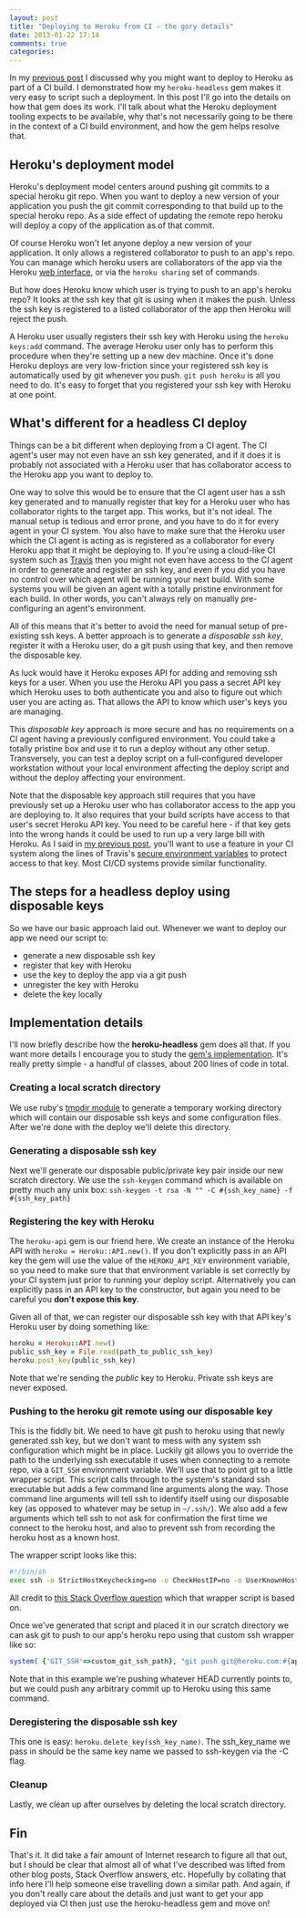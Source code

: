 ```yaml
---
layout: post
title: "Deploying to Heroku from CI - the gory details"
date: 2013-01-22 17:14
comments: true
categories: 
---
```


In my [previous post](/blog/2013/01/21/deploying-to-heroku-from-ci) I discussed why you might want to deploy to Heroku as part of a CI build. I demonstrated how my `heroku-headless` gem makes it very easy to script such a deployment. In this post I'll go into the details on how that gem does its work. I'll talk about what the Heroku deployment tooling expects to be available, why that's not necessarily going to be there in the context of a CI build environment, and how the gem helps resolve that.


## Heroku's deployment model 

Heroku's deployment model centers around pushing git commits to a special heroku git repo. When you want to deploy a new version of your application you push the git commit corresponding to that build up to the special heroku repo. As a side effect of updating the remote repo heroku will deploy a copy of the application as of that commit.  

Of course Heroku won't let anyone deploy a new version of your application. It only allows a registered collaborator to push to an app's repo. You can manage which heroku users are collaborators of the app via the Heroku [web interface](https://dashboard.heroku.com/apps), or via the `heroku sharing` set of commands. 

But how does Heroku know which user is trying to push to an app's heroku repo? It looks at the ssh key that git is using when it makes the push. Unless the ssh key is registered to a listed collaborator of the app then Heroku will reject the push.

A Heroku user usually registers their ssh key with Heroku using the `heroku keys:add` command. The average Heroku user only has to perform this procedure when they're setting up a new dev machine. Once it's done Heroku deploys are very low-friction since your registered ssh key is automatically used by git whenever you push. `git push heroku` is all you need to do. It's easy to forget that you registered your ssh key with Heroku at one point.

## What's different for a headless CI deploy

Things can be a bit different when deploying from a CI agent. The CI agent's user may not even have an ssh key generated, and if it does it is probably not associated with a Heroku user that has collaborator access to the Heroku app you want to deploy to.

One way to solve this would be to ensure that the CI agent user has a ssh key generated and to manually register that key for a Heroku user who has collaborator rights to the target app. This works, but it's not ideal. The manual setup is tedious and error prone, and you have to do it for every agent in your CI system. You also have to make sure that the Heroku user which the CI agent is acting as is registered as a collaborator for every Heroku app that it might be deploying to. If you're using a cloud-like CI system such as [Travis](http://travis-ci.org) then you might not even have access to the CI agent in order to generate and register an ssh key, and even if you did you have no control over which agent will be running your next build. With some systems you will be given an agent with a totally pristine environment for each build. In other words, you can't always rely on manually pre-configuring an agent's environment.

All of this means that it's better to avoid the need for manual setup of pre-existing ssh keys. A better approach is to generate a *disposable ssh key*, register it with a Heroku user, do a git push using that key, and then remove the disposable key. 

As luck would have it Heroku exposes API for adding and removing ssh keys for a user. When you use the Heroku API you pass a secret API key which Heroku uses to both authenticate you and also to figure out which user you are acting as. That allows the API to know which user's keys you are managing.

This *disposable key* approach is more secure and has no requirements on a CI agent having a previously configured environment. You could take a totally pristine box and use it to run a deploy without any other setup. Transversely, you can test a deploy script on a full-configured developer workstation without your local environment affecting the deploy script and without the deploy affecting your environment.

Note that the disposable key approach still requires that you have previously set up a Heroku user who has collaborator access to the app you are deploying to. It also requires that your build scripts have access to that user's secret Heroku API key. You need to be careful here - if that key gets into the wrong hands it could be used to run up a very large bill with Heroku. As I said in [my previous post](/blog/2013/01/21/deploying-to-heroku-from-ci), you'll want to use a feature in your CI system along the lines of Travis's [secure environment variables](http://about.travis-ci.org/docs/user/build-configuration/#Secure-environment-variables) to protect access to that key. Most CI/CD systems provide similar functionality.

## The steps for a headless deploy using disposable keys

So we have our basic approach laid out. Whenever we want to deploy our app we need our script to:

- generate a new disposable ssh key
- register that key with Heroku
- use the key to deploy the app via a git push
- unregister the key with Heroku
- delete the key locally

## Implementation details

I'll now briefly describe how the **heroku-headless** gem does all that. If you want more details I encourage you to study the [gem's implementation](https://github.com/moredip/heroku-headless). It's really pretty simple - a handful of classes, about 200 lines of code in total.

### Creating a local scratch directory

We use ruby's [tmpdir module](http://www.ruby-doc.org/stdlib-1.9.3/libdoc/tmpdir/rdoc/Dir.html) to generate a temporary working directory which will contain our disposable ssh keys and some configuration files. After we're done with the deploy we'll delete this directory.

### Generating a disposable ssh key
Next we'll generate our disposable public/private key pair inside our new scratch directory. We use the `ssh-keygen` command which is available on pretty much any unix box: `ssh-keygen -t rsa -N "" -C #{ssh_key_name} -f #{ssh_key_path}`

### Registering the key with Heroku
The `heroku-api` gem is our friend here. We create an instance of the Heroku API with `heroku = Heroku::API.new()`. If you don't explicitly pass in an API key the gem will use the value of the `HEROKU_API_KEY` environment variable, so you need to make sure that that environment variable is set correctly by your CI system just prior to running your deploy script. Alternatively you can explicitly pass in an API key to the constructor, but again you need to be careful you **don't expose this key**. 

Given all of that, we can register our disposable ssh key with that API key's Heroku user by doing something like:

``` ruby register-disposable-key
heroku = Heroku::API.new()
public_ssh_key = File.read(path_to_public_ssh_key)
heroku.post_key(public_ssh_key)
```

Note that we're sending the *public* key to Heroku. Private ssh keys are never exposed.

### Pushing to the heroku git remote using our disposable key
This is the fiddly bit. We need to have git push to heroku using that newly generated ssh key, but we don't want to mess with any system ssh configuration which might be in place. Luckily git allows you to override the path to the underlying ssh executable it uses when connecting to a remote repo, via a `GIT_SSH` environment variable. We'll use that to point git to a little wrapper script. This script calls through to the system's standard ssh executable but adds a few command line arguments along the way. Those command line arguments will tell ssh to identify itself using our disposable key (as opposed to whatever may be setup in `~/.ssh/`). We also add a few arguments which tell ssh to not ask for confirmation the first time we connect to the heroku host, and also to prevent ssh from recording the heroku host as a known host. 

The wrapper script looks like this:

``` bash git_ssh_wrapper.sh
#!/bin/sh
exec ssh -o StrictHostKeychecking=no -o CheckHostIP=no -o UserKnownHostsFile=/dev/null -i /path/to/disposable_ssh_key -- "$@"
```

All credit to [this Stack Overflow question](http://stackoverflow.com/questions/3496037/how-to-specify-which-ssh-key-to-use-within-git-for-git-push-in-order-to-have-git) which that wrapper script is based on.

Once we've generated that script and placed it in our scratch directory we can ask git to push to our app's heroku repo using that custom ssh wrapper like so:

``` ruby push-to-heroku
system( {'GIT_SSH'=>custom_git_ssh_path}, "git push git@heroku.com:#{app_name}.git HEAD:master" )
```

Note that in this example we're pushing whatever HEAD currently points to, but we could push any arbitrary commit up to Heroku using this same command.


### Deregistering the disposable ssh key
This one is easy: `heroku.delete_key(ssh_key_name)`. The ssh_key_name we pass in should be the same key name we passed to ssh-keygen via the -C flag.


### Cleanup
Lastly, we clean up after ourselves by deleting the local scratch directory.

## Fin

That's it. It did take a fair amount of Internet research to figure all that out, but I should be clear that almost all of what I've described was lifted from other blog posts, Stack Overflow answers, etc. Hopefully by collating that info here I'll help someone else travelling down a similar path. And again, if you don't really care about the details and just want to get your app deployed via CI then just use the heroku-headless gem and move on!
